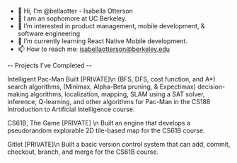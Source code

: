 - 👋 Hi, I’m @bellaotter - Isabella Otterson
- 💞️ I am an sophomore at UC Berkeley.
- 👀 I’m interested in product management, mobile development, & software engineering
- 🌱 I’m currently learning React Native Mobile development.
- 📫 How to reach me: isabellaotterson@berkeley.edu


-- Projects I've Completed --

Intelligent Pac-Man Built [PRIVATE]\n
(BFS, DFS, cost function, and A*) search algorithms, (Minimax, Alpha-Beta pruning, & Expectimax) decision-making algorithms, localization, mapping, SLAM using a SAT solver, inference, Q-learning, and other algorithms for Pac-Man in the CS188 Introduction to Artificial Intelligence course.

CS61B, The Game [PRIVATE] \n
Built an engine that develops a pseudorandom explorable 2D tile-based map for the CS61B course.

Gitlet [PRIVATE]\n
Built a basic version control system that can add, commit, checkout, branch, and merge for the CS61B course.

